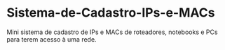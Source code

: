# Sistema-de-Cadastro-IPs-e-MACs
 Mini sistema de cadastro de IPs e MACs de roteadores, notebooks e PCs para terem acesso à uma rede.
